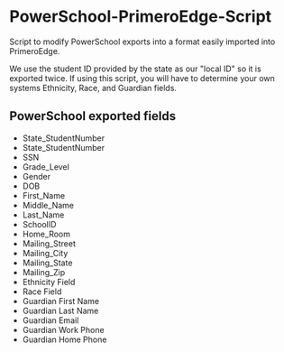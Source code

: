 # PowerSchool-PrimeroEdge-Script
Script to modify PowerSchool exports into a format easily imported into PrimeroEdge. 

We use the student ID provided by the state as our "local ID" so it is exported twice. If using this script, you will have to determine your own systems Ethnicity, Race, and Guardian fields.


## PowerSchool exported fields
- State_StudentNumber
- State_StudentNumber
- SSN
- Grade_Level
- Gender
- DOB
- First_Name
- Middle_Name
- Last_Name
- SchoolID
- Home_Room
- Mailing_Street
- Mailing_City
- Mailing_State
- Mailing_Zip
- Ethnicity Field
- Race Field
- Guardian First Name
- Guardian Last Name
- Guardian Email
- Guardian Work Phone
- Guardian Home Phone
